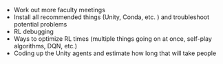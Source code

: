 * Work out more faculty meetings
* Install all recommended things (Unity, Conda, etc. ) and troubleshoot potential problems
* RL debugging
* Ways to optimize RL times (multiple things going on at once, self-play algorithms, DQN, etc.)
* Coding up the Unity agents and estimate how long that will take people








